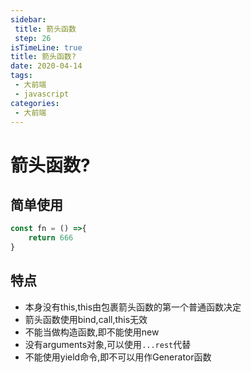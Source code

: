 ```yaml
---
sidebar:
 title: 箭头函数
 step: 26
isTimeLine: true
title: 箭头函数?
date: 2020-04-14
tags:
 - 大前端
 - javascript
categories:
 - 大前端
---
```

# 箭头函数?
## 简单使用
```js
const fn = () =>{
    return 666
}
```
## 特点
* 本身没有this,this由包裹箭头函数的第一个普通函数决定
* 箭头函数使用bind,call,this无效
* 不能当做构造函数,即不能使用new
* 没有arguments对象,可以使用``...rest``代替
* 不能使用yield命令,即不可以用作Generator函数

